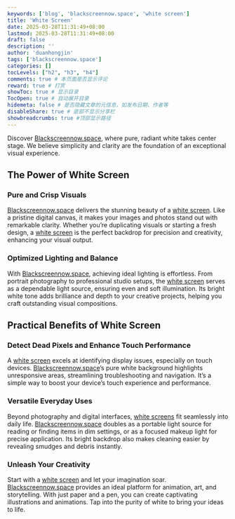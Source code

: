 ```yaml
---
keywords: ['blog', 'blackscreennow.space', 'white screen']
title: 'White Screen'
date: 2025-03-28T11:31:49+08:00
lastmod: 2025-03-28T11:31:49+08:00
draft: false
description: ''
author: 'duanhongjin'
tags: ['blackscreennow.space']
categories: []
tocLevels: ["h2", "h3", "h4"]
comments: true # 本页面是否显示评论
reward: true # 打赏
showToc: true # 显示目录
TocOpen: true # 自动展开目录
hidemeta: false # 是否隐藏文章的元信息，如发布日期、作者等
disableShare: true # 底部不显示分享栏
showbreadcrumbs: true #顶部显示路径
---
```


Discover [Blackscreennow.space](https://www.blackscreennow.space), where pure, radiant white takes center stage. We believe simplicity and clarity are the foundation of an exceptional visual experience. 

## The Power of White Screen

### Pure and Crisp Visuals

[Blackscreennow.space](http://www.blackscreennow.space) delivers the stunning beauty of a [white screen](https://www.blackscreennow.space/white-screen). Like a pristine digital canvas, it makes your images and photos stand out with remarkable clarity. Whether you’re duplicating visuals or starting a fresh design, a [white screen](https://www.blackscreennow.space/white-screen) is the perfect backdrop for precision and creativity, enhancing your visual output.

### Optimized Lighting and Balance

With [Blackscreennow.space](https://www.blackscreennow.space), achieving ideal lighting is effortless. From portrait photography to professional studio setups, the [white screen](https://www.blackscreennow.space/white-screen) serves as a dependable light source, ensuring even and soft illumination. Its bright white tone adds brilliance and depth to your creative projects, helping you craft outstanding visual compositions.

## Practical Benefits of White Screen

### Detect Dead Pixels and Enhance Touch Performance

A [white screen](https://www.blackscreennow.space/white-screen) excels at identifying display issues, especially on touch devices. [Blackscreennow.space](https://www.blackscreennow.space)’s pure white background highlights unresponsive areas, streamlining troubleshooting and navigation. It’s a simple way to boost your device’s touch experience and performance.

### Versatile Everyday Uses

Beyond photography and digital interfaces, [white screens](https://www.blackscreennow.space/white-screen) fit seamlessly into daily life. [Blackscreennow.space](https://www.blackscreennow.space) doubles as a portable light source for reading or finding items in dim settings, or as a focused makeup light for precise application. Its bright backdrop also makes cleaning easier by revealing smudges and debris instantly.

### Unleash Your Creativity

Start with a [white screen](https://www.blackscreennow.space/white-screen) and let your imagination soar. [Blackscreennow.space](https://www.blackscreennow.space) provides an ideal platform for animation, art, and storytelling. With just paper and a pen, you can create captivating illustrations and animations. Tap into the purity of white to bring your ideas to life.
